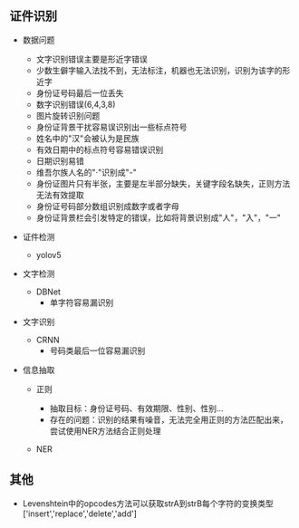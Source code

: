 
## 证件识别
* 数据问题
  * 文字识别错误主要是形近字错误
  * 少数生僻字输入法找不到，无法标注，机器也无法识别，识别为该字的形近字
  * 身份证号码最后一位丢失
  * 数字识别错误(6,4,3,8)
  * 图片旋转识别问题
  * 身份证背景干扰容易误识别出一些标点符号
  * 姓名中的"汉"会被认为是民族
  * 有效日期中的标点符号容易错误识别
  * 日期识别易错
  * 维吾尔族人名的"·"识别成"-"
  * 身份证图片只有半张，主要是左半部分缺失，关键字段名缺失，正则方法无法有效提取
  * 身份证号码部分数组识别成数字或者字母
  * 身份证背景栏会引发特定的错误，比如将背景识别成"人"，"入"，"一"
  


* 证件检测
  * yolov5
* 文字检测
  * DBNet
    * 单字符容易漏识别
* 文字识别
  * CRNN
    * 号码类最后一位容易漏识别
* 信息抽取
    * 正则
      * 抽取目标：身份证号码、有效期限、性别、性别...
      * 存在的问题：识别的结果有噪音，无法完全用正则的方法匹配出来，尝试使用NER方法结合正则处理

    * NER
    
## 其他
* Levenshtein中的opcodes方法可以获取strA到strB每个字符的变换类型['insert','replace','delete','add']